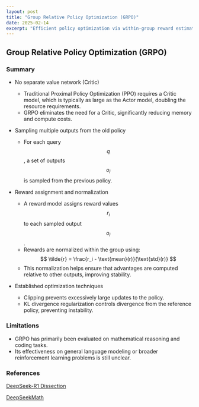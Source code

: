 ```yaml
---
layout: post
title: "Group Relative Policy Optimization (GRPO)"
date: 2025-02-14
excerpt: "Efficient policy optimization via within-group reward estimation"
---
```


## **Group Relative Policy Optimization (GRPO)**

### Summary
- No separate value network (Critic)
  - Traditional Proximal Policy Optimization (PPO) requires a Critic model, which is typically as large as the Actor model, doubling the resource requirements.
  - GRPO eliminates the need for a Critic, significantly reducing memory and compute costs.

- Sampling multiple outputs from the old policy
  - For each query $$ q $$, a set of outputs $$ o_i $$ is sampled from the previous policy.

- Reward assignment and normalization
  - A reward model assigns reward values $$ r_i $$ to each sampled output $$ o_i $$.
  - Rewards are normalized within the group using:  
$$
\tilde{r} = \frac{r_i - \text{mean}(r)}{\text{std}(r)}
$$
  - This normalization helps ensure that advantages are computed relative to other outputs, improving stability.

- Established optimization techniques
  - Clipping prevents excessively large updates to the policy.
  - KL divergence regularization controls divergence from the reference policy, preventing instability.
  
### Limitations
- GRPO has primarily been evaluated on mathematical reasoning and coding tasks.
- Its effectiveness on general language modeling or broader reinforcement learning problems is still unclear.
 
  
### References
[DeepSeek-R1 Dissection](https://huggingface.co/blog/NormalUhr/grpo)

[DeepSeekMath](https://arxiv.org/pdf/2402.03300)